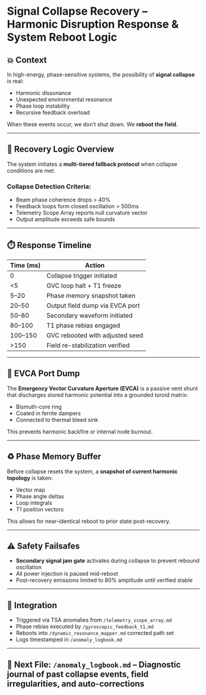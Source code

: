 # Signal Collapse Recovery – Harmonic Disruption Response & System Reboot Logic

## 💥 Context

In high-energy, phase-sensitive systems, the possibility of **signal collapse** is real:

- Harmonic dissonance  
- Unexpected environmental resonance  
- Phase loop instability  
- Recursive feedback overload  

When these events occur, we don’t shut down. We **reboot the field**.

---

## 🧠 Recovery Logic Overview

The system initiates a **multi-tiered fallback protocol** when collapse conditions are met.

### Collapse Detection Criteria:

- Beam phase coherence drops > 40%  
- Feedback loops form closed oscillation > 500ms  
- Telemetry Scope Array reports null curvature vector  
- Output amplitude exceeds safe bounds

---

## ⏱️ Response Timeline

| Time (ms) | Action                         |
|-----------|--------------------------------|
| 0         | Collapse trigger initiated     |
| <5        | GVC loop halt + T1 freeze      |
| 5–20      | Phase memory snapshot taken    |
| 20–50     | Output field dump via EVCA port|
| 50–80     | Secondary waveform initiated   |
| 80–100    | T1 phase rebias engaged        |
| 100–150   | GVC rebooted with adjusted seed|
| >150      | Field re-stabilization verified|

---

## 🔋 EVCA Port Dump

The **Emergency Vector Curvature Aperture (EVCA)** is a passive vent shunt that discharges stored harmonic potential into a grounded toroid matrix:

- Bismuth-core ring  
- Coated in ferrite dampers  
- Connected to thermal bleed sink

This prevents harmonic backfire or internal node burnout.

---

## ♻️ Phase Memory Buffer

Before collapse resets the system, a **snapshot of current harmonic topology** is taken:

- Vector map  
- Phase angle deltas  
- Loop integrals  
- T1 position vectors

This allows for near-identical reboot to prior state post-recovery.

---

## ⚠️ Safety Failsafes

- **Secondary signal jam gate** activates during collapse to prevent rebound oscillation  
- All power injection is paused mid-reboot  
- Post-recovery emissions limited to 80% amplitude until verified stable

---

## 🧬 Integration

- Triggered via TSA anomalies from `/telemetry_scope_array.md`  
- Phase rebias executed by `/gyroscopic_feedback_t1.md`  
- Reboots into `/dynamic_resonance_mapper.md` corrected path set  
- Logs timestamped in `/anomaly_logbook.md`

---

## 🔗 Next File: `/anomaly_logbook.md` – Diagnostic journal of past collapse events, field irregularities, and auto-corrections
